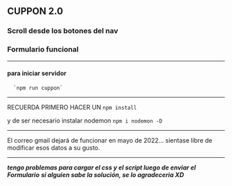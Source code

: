 ## CUPPON 2.0

### Scroll desde los botones del nav
### Formulario funcional
----------------------------
#### para iniciar servidor 

      `npm run cuppon`
       
---------------------------------------------------------------
RECUERDA PRIMERO HACER UN    `npm install`

y de ser necesario instalar nodemon `npm i nodemon -D`
 

---------------------------------------------------------------

El correo gmail dejará de funcionar en mayo de 2022... 
sientase libre de modificar esos datos a su gusto. 
      
---------------------------------------------------------------      
      
 _**tengo problemas para cargar el css y el script luego de enviar el Formulario**_
 _**si alguien sabe la solución, se lo agradeceria XD**_
